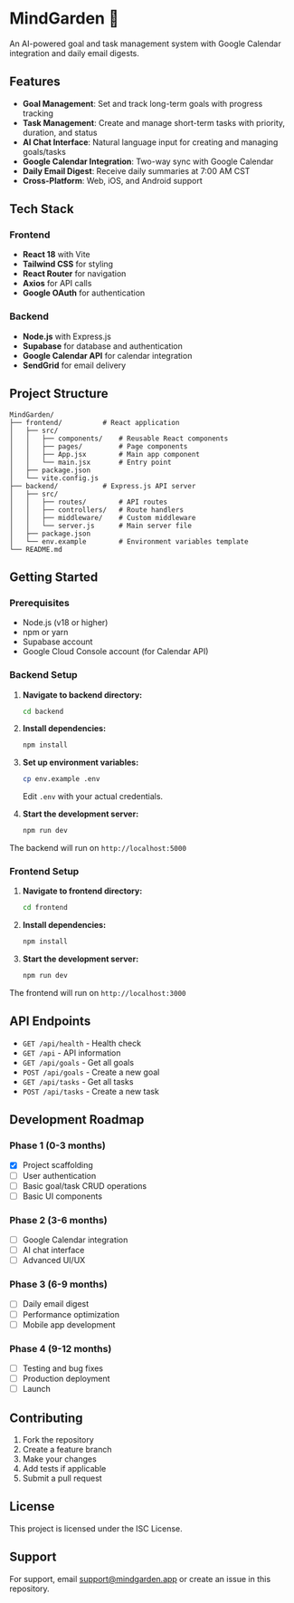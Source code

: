 # MindGarden 🌱

An AI-powered goal and task management system with Google Calendar integration and daily email digests.

## Features

- **Goal Management**: Set and track long-term goals with progress tracking
- **Task Management**: Create and manage short-term tasks with priority, duration, and status
- **AI Chat Interface**: Natural language input for creating and managing goals/tasks
- **Google Calendar Integration**: Two-way sync with Google Calendar
- **Daily Email Digest**: Receive daily summaries at 7:00 AM CST
- **Cross-Platform**: Web, iOS, and Android support

## Tech Stack

### Frontend
- **React 18** with Vite
- **Tailwind CSS** for styling
- **React Router** for navigation
- **Axios** for API calls
- **Google OAuth** for authentication

### Backend
- **Node.js** with Express.js
- **Supabase** for database and authentication
- **Google Calendar API** for calendar integration
- **SendGrid** for email delivery

## Project Structure

```
MindGarden/
├── frontend/          # React application
│   ├── src/
│   │   ├── components/    # Reusable React components
│   │   ├── pages/         # Page components
│   │   ├── App.jsx        # Main app component
│   │   └── main.jsx       # Entry point
│   ├── package.json
│   └── vite.config.js
├── backend/           # Express.js API server
│   ├── src/
│   │   ├── routes/        # API routes
│   │   ├── controllers/   # Route handlers
│   │   ├── middleware/    # Custom middleware
│   │   └── server.js      # Main server file
│   ├── package.json
│   └── env.example        # Environment variables template
└── README.md
```

## Getting Started

### Prerequisites

- Node.js (v18 or higher)
- npm or yarn
- Supabase account
- Google Cloud Console account (for Calendar API)

### Backend Setup

1. **Navigate to backend directory:**
   ```bash
   cd backend
   ```

2. **Install dependencies:**
   ```bash
   npm install
   ```

3. **Set up environment variables:**
   ```bash
   cp env.example .env
   ```
   Edit `.env` with your actual credentials.

4. **Start the development server:**
   ```bash
   npm run dev
   ```

The backend will run on `http://localhost:5000`

### Frontend Setup

1. **Navigate to frontend directory:**
   ```bash
   cd frontend
   ```

2. **Install dependencies:**
   ```bash
   npm install
   ```

3. **Start the development server:**
   ```bash
   npm run dev
   ```

The frontend will run on `http://localhost:3000`

## API Endpoints

- `GET /api/health` - Health check
- `GET /api` - API information
- `GET /api/goals` - Get all goals
- `POST /api/goals` - Create a new goal
- `GET /api/tasks` - Get all tasks
- `POST /api/tasks` - Create a new task

## Development Roadmap

### Phase 1 (0-3 months)
- [x] Project scaffolding
- [ ] User authentication
- [ ] Basic goal/task CRUD operations
- [ ] Basic UI components

### Phase 2 (3-6 months)
- [ ] Google Calendar integration
- [ ] AI chat interface
- [ ] Advanced UI/UX

### Phase 3 (6-9 months)
- [ ] Daily email digest
- [ ] Performance optimization
- [ ] Mobile app development

### Phase 4 (9-12 months)
- [ ] Testing and bug fixes
- [ ] Production deployment
- [ ] Launch

## Contributing

1. Fork the repository
2. Create a feature branch
3. Make your changes
4. Add tests if applicable
5. Submit a pull request

## License

This project is licensed under the ISC License.

## Support

For support, email support@mindgarden.app or create an issue in this repository. 